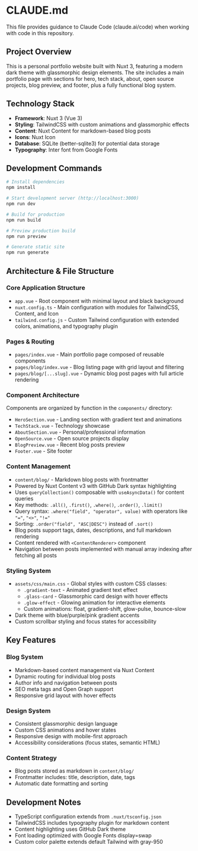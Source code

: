 # CLAUDE.md

This file provides guidance to Claude Code (claude.ai/code) when working with code in this repository.

## Project Overview

This is a personal portfolio website built with Nuxt 3, featuring a modern dark theme with glassmorphic design elements. The site includes a main portfolio page with sections for hero, tech stack, about, open source projects, blog preview, and footer, plus a fully functional blog system.

## Technology Stack

- **Framework**: Nuxt 3 (Vue 3)
- **Styling**: TailwindCSS with custom animations and glassmorphic effects
- **Content**: Nuxt Content for markdown-based blog posts
- **Icons**: Nuxt Icon
- **Database**: SQLite (better-sqlite3) for potential data storage
- **Typography**: Inter font from Google Fonts

## Development Commands

```bash
# Install dependencies
npm install

# Start development server (http://localhost:3000)
npm run dev

# Build for production
npm run build

# Preview production build
npm run preview

# Generate static site
npm run generate
```

## Architecture & File Structure

### Core Application Structure
- `app.vue` - Root component with minimal layout and black background
- `nuxt.config.ts` - Main configuration with modules for TailwindCSS, Content, and Icon
- `tailwind.config.js` - Custom Tailwind configuration with extended colors, animations, and typography plugin

### Pages & Routing
- `pages/index.vue` - Main portfolio page composed of reusable components
- `pages/blog/index.vue` - Blog listing page with grid layout and filtering
- `pages/blog/[...slug].vue` - Dynamic blog post pages with full article rendering

### Component Architecture
Components are organized by function in the `components/` directory:
- `HeroSection.vue` - Landing section with gradient text and animations
- `TechStack.vue` - Technology showcase
- `AboutSection.vue` - Personal/professional information
- `OpenSource.vue` - Open source projects display
- `BlogPreview.vue` - Recent blog posts preview
- `Footer.vue` - Site footer

### Content Management
- `content/blog/` - Markdown blog posts with frontmatter
- Powered by Nuxt Content v3 with GitHub Dark syntax highlighting
- Uses `queryCollection()` composable with `useAsyncData()` for content queries
- Key methods: `.all()`, `.first()`, `.where()`, `.order()`, `.limit()`
- Query syntax: `.where("field", "operator", value)` with operators like `"="`, `"<>"`, `"!="` 
- Sorting: `.order("field", "ASC|DESC")` instead of `.sort()`
- Blog posts support tags, dates, descriptions, and full markdown rendering
- Content rendered with `<ContentRenderer>` component
- Navigation between posts implemented with manual array indexing after fetching all posts

### Styling System
- `assets/css/main.css` - Global styles with custom CSS classes:
  - `.gradient-text` - Animated gradient text effect
  - `.glass-card` - Glassmorphic card design with hover effects
  - `.glow-effect` - Glowing animation for interactive elements
  - Custom animations: float, gradient-shift, glow-pulse, bounce-slow
- Dark theme with blue/purple/pink gradient accents
- Custom scrollbar styling and focus states for accessibility

## Key Features

### Blog System
- Markdown-based content management via Nuxt Content
- Dynamic routing for individual blog posts
- Author info and navigation between posts
- SEO meta tags and Open Graph support
- Responsive grid layout with hover effects

### Design System
- Consistent glassmorphic design language
- Custom CSS animations and hover states
- Responsive design with mobile-first approach
- Accessibility considerations (focus states, semantic HTML)

### Content Strategy
- Blog posts stored as markdown in `content/blog/`
- Frontmatter includes: title, description, date, tags
- Automatic date formatting and sorting

## Development Notes

- TypeScript configuration extends from `.nuxt/tsconfig.json`
- TailwindCSS includes typography plugin for markdown content
- Content highlighting uses GitHub Dark theme
- Font loading optimized with Google Fonts display=swap
- Custom color palette extends default Tailwind with gray-950
